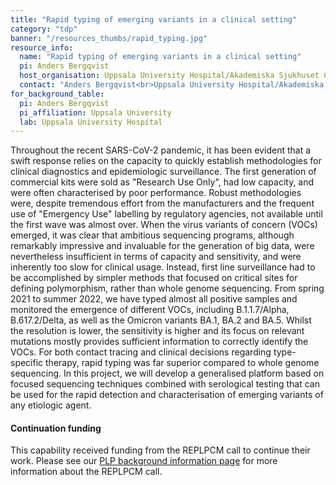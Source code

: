 ```yaml
---
title: "Rapid typing of emerging variants in a clinical setting"
category: "tdp"
banner: "/resources_thumbs/rapid_typing.jpg"
resource_info:
  name: "Rapid typing of emerging variants in a clinical setting"
  pi: Anders Bergqvist
  host_organisation: Uppsala University Hospital/Akademiska Sjukhuset Clinical Microbiology, Dept. of Medical Sciences, Uppsala University
  contact: "Anders Bergqvist<br>Uppsala University Hospital/Akademiska Sjukhuset Clinical Microbiology, Dept of Medical Sciences, Uppsala University<br>Email: [Anders.bergqvist@medsci.uu.se](mailto:Anders.bergqvist@medsci.uu.se) or [Anders.bergqvist@akademiska.se](mailto:Anders.bergqvist@akademiska.se)"
for_background_table:
  pi: Anders Bergqvist
  pi_affiliation: Uppsala University
  lab: Uppsala University Hospital
---
```


Throughout the recent SARS-CoV-2 pandemic, it has been evident that a swift response relies on the capacity to quickly establish methodologies for clinical diagnostics and epidemiologic surveillance. The first generation of commercial kits were sold as "Research Use Only", had low capacity, and were often characterised by poor performance. Robust methodologies were, despite tremendous effort from the manufacturers and the frequent use of "Emergency Use" labelling by regulatory agencies, not available until the first wave was almost over. When the virus variants of concern (VOCs) emerged, it was clear that ambitious sequencing programs, although remarkably impressive and invaluable for the generation of big data, were nevertheless insufficient in terms of capacity and sensitivity, and were inherently too slow for clinical usage. Instead, first line surveillance had to be accomplished by simpler methods that focused on critical sites for defining polymorphism, rather than whole genome sequencing. From spring 2021 to summer 2022, we have typed almost all positive samples and monitored the emergence of different VOCs, including B.1.1.7/Alpha, B.617.2/Delta, as well as the Omicron variants BA.1, BA.2 and BA.5. Whilst the resolution is lower, the sensitivity is higher and its focus on relevant mutations mostly provides sufficient information to correctly identify the VOCs. For both contact tracing and clinical decisions regarding type-specific therapy, rapid typing was far superior compared to whole genome sequencing. In this project, we will develop a generalised platform based on focused sequencing techniques combined with serological testing that can be used for the rapid detection and characterisation of emerging variants of any etiologic agent.

#### Continuation funding

This capability received funding from the REPLPCM call to continue their work. Please see our <a href="/plp-program-background/#progress-to-date-previous-calls">PLP background information page</a> for more information about the REPLPCM call.
